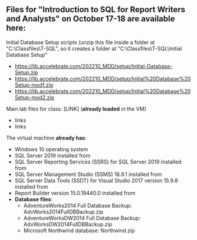 ## Files for "Introduction to SQL for Report Writers and Analysts" on October 17-18 are available here: 


Initial Database Setup scripts (unzip this file inside a folder at "C:\Classfiles\T-SQL", so it creates a folder at "C:\Classfiles\T-SQL\Initial Database Setup"
- https://lib.accelebrate.com/202210_MDD/setup/Initial-Database-Setup.zip
- https://lib.accelebrate.com/202210_MDD/setup/Initial%20Database%20Setup-mod1.zip
- https://lib.accelebrate.com/202210_MDD/setup/Initial%20Database%20Setup-mod2.zip


Main lab files for class: [LINK] (**already loaded** in the VM)

- links
- links

The virtual machine **already has**:

- Windows 10 operating system
- SQL Server 2019 installed from 
- SQL Server Reporting Services (SSRS) for SQL Server 2019 installed from
- SQL Server Management Studio (SSMS) 18.9.1 installed from 
- SQL Server Data Tools (SSDT) for Visual Studio 2017 version 15.9.8 installed from 
- Report Builder version 15.0.19440.0 installed from 
- **Database files**:
    - AdventureWorks2014 Full Database Backup: AdvWorks2014FullDBBackup.zip
    - AdventureWorksDW2014 Full Database Backup: AdvWorksDW2014FullDBBackup.zip
    - Microsoft Northwind database: Northwind.zip
